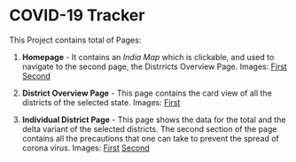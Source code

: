# COVID-19 Tracker

This Project contains total of  Pages:

 1. **Homepage** - It contains an *India Map* which is clickable, and used to navigate to the second page, the Distrricts Overview Page. 
	 Images:  [First](https://drive.google.com/file/d/1fPdBxy81jrlmWwmnKJNaRSvZNa9ZohqO/view?usp=sharing) [Second](https://drive.google.com/file/d/1f-xdw86PbvA3zE4yluh0Lwt6PT2dc7AW/view?usp=sharing)

 2. **District Overview Page** - This page contains the card view of all the districts of the selected state. 
	 Images: [First](https://drive.google.com/file/d/1yfumqln5kTFmjQVOzQo4FiTSnvF1iYU2/view?usp=sharing)
3. **Individual District Page** - This page shows the data for the total and the delta variant of the selected districts. The second section of the page contains all the precautions that one can take to prevent the spread of corona virus.
	Images: [First](https://drive.google.com/file/d/1aVOYqLYIkIVrU0I8tL2sm9mBa2hVydv8/view?usp=sharing)  [Second](https://drive.google.com/file/d/1KZeO_OTAsnyOlEER5Q0vhlm6T8b2zTNT/view?usp=sharing)
